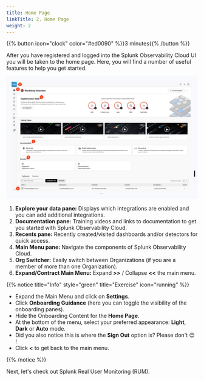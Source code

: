 ```yaml
---
title: Home Page
linkTitle: 2. Home Page
weight: 2
---
```


{{% button icon="clock" color="#ed0090" %}}3 minutes{{% /button %}}

After you have registered and logged into the Splunk Observability Cloud UI you will be taken to the home page. Here, you will find a number of useful features to help you get started.

![home page](../images/home-screen.png)

1. **Explore your data pane:** Displays which integrations are enabled and you can add additional integrations.
2. **Documentation pane:** Training videos and links to documentation to get you started with Splunk Observability Cloud.
3. **Recents pane:** Recently created/visited dashboards and/or detectors for quick access.
4. **Main Menu pane:** Navigate the components of Splunk Observability Cloud.
5. **Org Switcher:** Easily switch between Organizations (if you are a member of more than one Organization).
6. **Expand/Contract Main Menu:** Expand **>>** / Collapse **<<** the main menu.

{{% notice title="Info" style="green" title="Exercise" icon="running" %}}

* Expand the Main Menu and click on **Settings**.
* Click **Onboarding Guidance** (here you can toggle the visibility of the onboarding panes).
* Hide the Onboarding Content for the **Home Page**.
* At the bottom of the menu, select your preferred appearance: **Light**, **Dark** or **Auto** mode.
* Did you also notice this is where the **Sign Out** option is? Please don't 😊 !
* Click **<** to get back to the main menu.

{{% /notice %}}

Next, let's check out Splunk Real User Monitoring (RUM).
